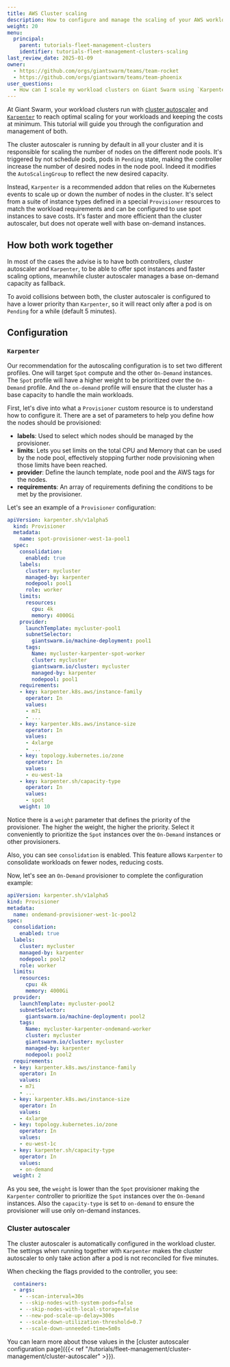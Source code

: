 ```yaml
---
title: AWS Cluster scaling
description: How to configure and manage the scaling of your AWS workload clusters on Giant Swarm.
weight: 20
menu:
  principal:
    parent: tutorials-fleet-management-clusters
    identifier: tutorials-fleet-management-clusters-scaling
last_review_date: 2025-01-09
owner:
  - https://github.com/orgs/giantswarm/teams/team-rocket
  - https://github.com/orgs/giantswarm/teams/team-phoenix
user_questions:
  - How can I scale my workload clusters on Giant Swarm using `Karpenter` and cluster autoscaler?
---
```


At Giant Swarm, your workload clusters run with [cluster autoscaler](https://github.com/kubernetes/autoscaler) and [`Karpenter`](https://karpenter.sh/) to reach optimal scaling for your workloads and keeping the costs at minimum. This tutorial will guide you through the configuration and management of both.

The cluster autoscaler is running by default in all your cluster and it is responsible for scaling the number of nodes on the different node pools. It's triggered by not schedule pods, pods in `Pending` state, making the controller increase the number of desired nodes in the node pool. Indeed it modifies the `AutoScalingGroup` to reflect the new desired capacity.

Instead, `Karpenter` is a recommended addon that relies on the Kubernetes events to scale up or down the number of nodes in the cluster. It's select from a suite of instance types defined in a special `Provisioner` resources to match the workload requirements and can be configured to use spot instances to save costs. It's faster and more efficient than the cluster autoscaler, but does not operate well with base on-demand instances.

## How both work together

In most of the cases the advise is to have both controllers, cluster autoscaler and `Karpenter`, to be able to offer spot instances and faster scaling options, meanwhile cluster autoscaler manages a base on-demand capacity as fallback.

To avoid collisions between both, the cluster autoscaler is configured to have a lower priority than `Karpenter`, so it will react only after a pod is on `Pending` for a while (default 5 minutes).

## Configuration

### `Karpenter`

Our recommendation for the autoscaling configuration is to set two different profiles. One will target `Spot` compute and the other `On-Demand` instances. The `Spot` profile will have a higher weight to be prioritized over the `On-Demand` profile. And the `on-demand` profile will ensure that the cluster has a base capacity to handle the main workloads.

First, let's dive into what a `Provisioner` custom resource is to understand how to configure it. There are a set of parameters to help you define how the nodes should be provisioned:

- **labels**: Used to select which nodes should be managed by the provisioner.
- **limits**: Lets you set limits on the total CPU and Memory that can be used by the node pool, effectively stopping further node provisioning when those limits have been reached.
- **provider**: Define the launch template, node pool and the AWS tags for the nodes.
- **requirements**: An array of requirements defining the conditions to be met by the provisioner.

Let's see an example of a `Provisioner` configuration:

```yaml
apiVersion: karpenter.sh/v1alpha5
  kind: Provisioner
  metadata:
    name: spot-provisioner-west-1a-pool1
  spec:
    consolidation:
      enabled: true
    labels:
      cluster: mycluster
      managed-by: karpenter
      nodepool: pool1
      role: worker
    limits:
      resources:
        cpu: 4k
        memory: 4000Gi
    provider:
      launchTemplate: mycluster-pool1
      subnetSelector:
        giantswarm.io/machine-deployment: pool1
      tags:
        Name: mycluster-karpenter-spot-worker
        cluster: mycluster
        giantswarm.io/cluster: mycluster
        managed-by: karpenter
        nodepool: pool1
    requirements:
    - key: karpenter.k8s.aws/instance-family
      operator: In
      values:
      - m7i
      - ...
    - key: karpenter.k8s.aws/instance-size
      operator: In
      values:
      - 4xlarge
      - ...
    - key: topology.kubernetes.io/zone
      operator: In
      values:
      - eu-west-1a
    - key: karpenter.sh/capacity-type
      operator: In
      values:
      - spot
    weight: 10
```

Notice there is a `weight` parameter that defines the priority of the provisioner. The higher the weight, the higher the priority. Select it conveniently to prioritize the `Spot` instances over the `On-Demand` instances or other provisioners.

Also, you can see `consolidation` is enabled. This feature allows `Karpenter` to consolidate workloads on fewer nodes, reducing costs.

Now, let's see an `On-Demand` provisioner to complete the configuration example:

```yaml
apiVersion: karpenter.sh/v1alpha5
kind: Provisioner
metadata:
  name: ondemand-provisioner-west-1c-pool2
spec:
  consolidation:
    enabled: true
  labels:
    cluster: mycluster
    managed-by: karpenter
    nodepool: pool2
    role: worker
  limits:
    resources:
      cpu: 4k
      memory: 4000Gi
  provider:
    launchTemplate: mycluster-pool2
    subnetSelector:
      giantswarm.io/machine-deployment: pool2
    tags:
      Name: mycluster-karpenter-ondemand-worker
      cluster: mycluster
      giantswarm.io/cluster: mycluster
      managed-by: karpenter
      nodepool: pool2
  requirements:
  - key: karpenter.k8s.aws/instance-family
    operator: In
    values:
    - m7i
    - ...
  - key: karpenter.k8s.aws/instance-size
    operator: In
    values:
    - 4xlarge
  - key: topology.kubernetes.io/zone
    operator: In
    values:
    - eu-west-1c
  - key: karpenter.sh/capacity-type
    operator: In
    values:
    - on-demand
  weight: 2
```

As you see, the `weight` is lower than the `Spot` provisioner making the `Karpenter` controller to prioritize the `Spot` instances over the `On-Demand` instances. Also the `capacity-type` is set to `on-demand` to ensure the provisioner will use only on-demand instances.

### Cluster autoscaler

The cluster autoscaler is automatically configured in the workload cluster. The settings when running together with `Karpenter` makes the cluster autoscaler to only take action after a pod is not reconciled for five minutes.

When checking the flags provided to the controller, you see:

```yaml
  containers:
  - args:
    - --scan-interval=30s
    - --skip-nodes-with-system-pods=false
    - --skip-nodes-with-local-storage=false
    - --new-pod-scale-up-delay=300s
    - --scale-down-utilization-threshold=0.7
    - --scale-down-unneeded-time=5m0s
```

You can learn more about those values in the [cluster autoscaler configuration page]({{< ref "/tutorials/fleet-management/cluster-management/cluster-autoscaler" >}}).
